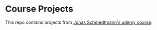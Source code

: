 # Course Projects
This repo contains projects from [Jonas Schmedtmann's udemy course](https://www.udemy.com/course/the-complete-javascript-course/).
